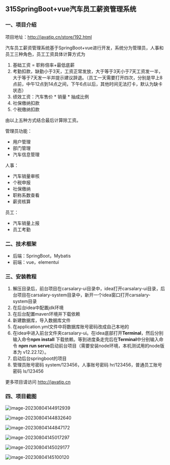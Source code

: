## 315SpringBoot+vue汽车员工薪资管理系统

### 一、项目介绍

项目地址：http://javatip.cn/store/192.html

汽车员工薪资管理系统基于SpringBoot+vue进行开发，系统分为管理员，人事和员工三种角色，员工工资具体计算方式为

1. 基础工资 = 职称倍率+最低底薪
2. 考勤扣款，缺勤小于3天，工资正常发放，大于等于3天小于7天工资发一半，大于等于7天发一半并提示建议辞退。（员工一天需要打开四次，分别是早上8点前，中午12点到14点之间，下午6点以后，其他时间无法打卡，默认为缺卡状态）
3. 绩效工资：汽车售价 * 销量 * 抽成比例
4. 社保缴纳扣款
5. 个税缴纳扣款

由以上五种方式结合最后计算除工资。

管理员功能：

- 用户管理
- 部门管理
- 汽车信息管理

人事：

- 汽车销量审核
- 个税申报
- 社保缴纳
- 职称系数查看
- 薪资核算

员工：

- 汽车销量上报
- 员工考勤

### 二、技术框架

- 后端：SpringBoot，Mybatis
- 前端：vue，elementui

### 三、安装教程

1. 解压目录后，前台项目在carsalary-ui目录中，idea打开carsalary-ui目录，后台项目在carsalary-system目录中，新开一个idea窗口打开carsalary-system目录
2. 在后台idea中配置jdk环境
3. 在后台配置maven环境并下载依赖
4. 新建数据库，导入数据库文件
5. 在application.yml文件中将数据库账号密码改成自己本地的
6. 在idea中进入前台文件夹carsalary-ui。在idea底部打开**Terminal**，然后分别输入命令**npm install** 下载依赖。等到进度条走完后在**Terminal**中分别输入命令 **npm run serve**启动前台项目（需要安装node环境，本机测试用的node版本为 v12.22.12）。
7. 启动后台springboot的项目
8. 管理员账号密码 system/123456，人事账号密码 hr/123456，普通员工账号密码 ls/123456

更多项目请访问 http://javatip.cn

### 四、项目截图

![image-20230804144912939](http://image.javatip.cn/bysj/20230804144913.png)

![image-20230804144832640](http://image.javatip.cn/bysj/20230804144832.png)

![image-20230804144847172](http://image.javatip.cn/bysj/20230804144847.png)

![image-20230804145017297](http://image.javatip.cn/bysj/20230804145017.png)

![image-20230804145029177](http://image.javatip.cn/bysj/20230804145029.png)

![image-20230804145100120](http://image.javatip.cn/bysj/20230804145100.png)
